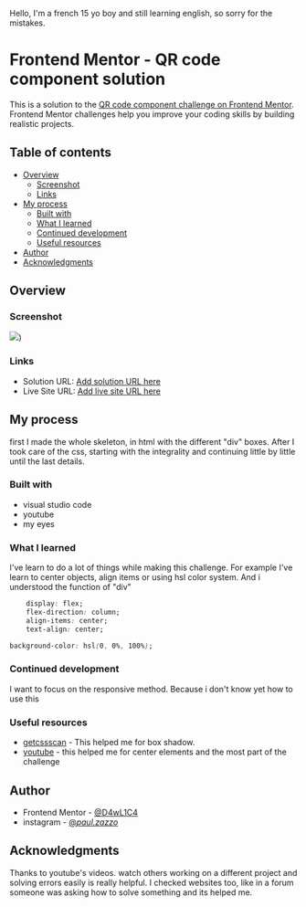 Hello, I'm a french 15 yo boy and still learning english, so sorry for the mistakes. 
# Frontend Mentor - QR code component solution

This is a solution to the [QR code component challenge on Frontend Mentor](https://www.frontendmentor.io/challenges/qr-code-component-iux_sIO_H). Frontend Mentor challenges help you improve your coding skills by building realistic projects. 

## Table of contents

- [Overview](#overview)
  - [Screenshot](#screenshot)
  - [Links](#links)
- [My process](#my-process)
  - [Built with](#built-with)
  - [What I learned](#what-i-learned)
  - [Continued development](#continued-development)
  - [Useful resources](#useful-resources)
- [Author](#author)
- [Acknowledgments](#acknowledgments)


## Overview

### Screenshot

![](./design/screensho/screenshot.png))

### Links

- Solution URL: [Add solution URL here](https://your-solution-url.com)
- Live Site URL: [Add live site URL here](https://your-live-site-url.com)

## My process

first I made the whole skeleton, in html with the different "div" boxes. After I took care of the css, starting with the integrality and continuing little by little until the last details.

### Built with

- visual studio code
- youtube
- my eyes

### What I learned

I've learn to do a lot of things while making this challenge. For example I've learn to center objects, align items or using hsl color system. And i understood the function of "div"

```css
    display: flex;
    flex-direction: column;
    align-items: center;
    text-align: center;
```
```css
background-color: hsl(0, 0%, 100%);
```

### Continued development

I want to focus on the responsive method. Because i don't know yet how to use this

### Useful resources

- [getcssscan](https://getcssscan.com/css-box-shadow-examples) - This helped me for box shadow. 
- [youtube](https://www.youtube.com/watch?v=5CU0t7bxgRQ) - this helped me for center elements and the most part of the challenge

## Author

- Frontend Mentor - [@D4wL1C4](https://www.frontendmentor.io/profile/D4wL1C4)
- instagram - [@_paul.zazzo_](https://www.instagram.com/_paul.zazzo_/)

## Acknowledgments

Thanks to youtube's videos. watch others working on a different project and solving errors easily is really helpful. I checked websites too, like in a forum someone was asking how to solve something and its helped me.
